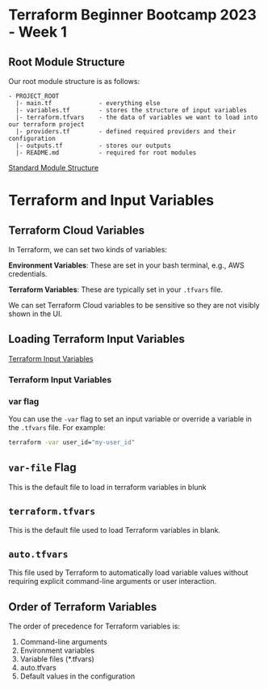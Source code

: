 # Terraform Beginner Bootcamp 2023 - Week 1

## Root Module Structure

Our root module structure is as follows: 

```
- PROJECT_ROOT
  |- main.tf             - everything else
  |- variables.tf        - stores the structure of input variables 
  |- terraform.tfvars    - the data of variables we want to load into our terraform project
  |- providers.tf        - defined required providers and their configuration
  |- outputs.tf          - stores our outputs
  |- README.md           - required for root modules
```


[Standard Module Structure](https://developer.hashicorp.com/terraform/language/modules/develop/structure)

# Terraform and Input Variables

## Terraform Cloud Variables

In Terraform, we can set two kinds of variables:

**Environment Variables**: These are set in your bash terminal, e.g., AWS credentials.

**Terraform Variables**: These are typically set in your `.tfvars` file.

We can set Terraform Cloud variables to be sensitive so they are not visibly shown in the UI.

## Loading Terraform Input Variables

[Terraform Input Variables](https://developer.hashicorp.com/terraform/language/values/variables)

### Terraform Input Variables

### var flag
You can use the `-var` flag to set an input variable or override a variable in the `.tfvars` file. For example:

```bash
terraform -var user_id="my-user_id"
```

## `var-file` Flag

This is the default file to load in terraform variables in blunk

## `terraform.tfvars`

This is the default file used to load Terraform variables in blank.

## `auto.tfvars`

This file used by Terraform to automatically load variable values without requiring explicit command-line arguments or user interaction.

## Order of Terraform Variables

The order of precedence for Terraform variables is: 

1. Command-line arguments
2. Environment variables
3. Variable files (*.tfvars)
4. auto.tfvars
5. Default values in the configuration
